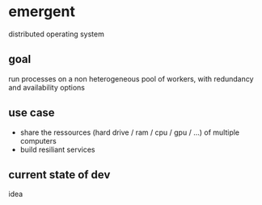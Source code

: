 # emergent
distributed operating system

## goal
run processes on a non heterogeneous pool of workers, with redundancy and availability options

## use case
* share the ressources (hard drive / ram / cpu / gpu / ...) of multiple computers
* build resiliant services

## current state of dev
idea
